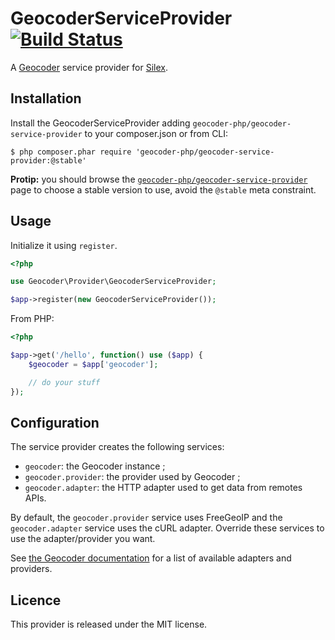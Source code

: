 GeocoderServiceProvider [![Build Status](https://travis-ci.org/geocoder-php/GeocoderServiceProvider.png)](https://travis-ci.org/geocoder-php/GeocoderServiceProvider)
=======================

A [Geocoder](http://geocoder-php.org/Geocoder/) service provider for [Silex](http://silex.sensiolabs.org/).


## Installation

Install the GeocoderServiceProvider adding `geocoder-php/geocoder-service-provider` to your composer.json or from CLI:

```
$ php composer.phar require 'geocoder-php/geocoder-service-provider:@stable'
```

**Protip:** you should browse the
[`geocoder-php/geocoder-service-provider`](https://packagist.org/packages/geocoder-php/geocoder-service-provider)
page to choose a stable version to use, avoid the `@stable` meta constraint.


## Usage

Initialize it using `register`.
```php
<?php

use Geocoder\Provider\GeocoderServiceProvider;

$app->register(new GeocoderServiceProvider());
```

From PHP:
```php
<?php

$app->get('/hello', function() use ($app) {
    $geocoder = $app['geocoder'];

    // do your stuff
});
```


## Configuration

The service provider creates the following services:

  * `geocoder`: the Geocoder instance ;
  * `geocoder.provider`: the provider used by Geocoder ;
  * `geocoder.adapter`: the HTTP adapter used to get data from remotes APIs.

By default, the `geocoder.provider` service uses FreeGeoIP and the
`geocoder.adapter` service uses the cURL adapter. Override these services to use
the adapter/provider you want.

See [the Geocoder documentation](http://geocoder-php.org/Geocoder/) for a list
of available adapters and providers.


## Licence

This provider is released under the MIT license.
